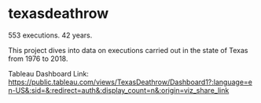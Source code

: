 # texasdeathrow

553 executions. 42 years.

This project dives into data on executions carried out in the state of Texas from 1976 to 2018. 




Tableau Dashboard Link:
https://public.tableau.com/views/TexasDeathrow/Dashboard1?:language=en-US&:sid=&:redirect=auth&:display_count=n&:origin=viz_share_link
